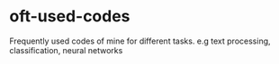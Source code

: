 # oft-used-codes
Frequently used codes of mine for different tasks. e.g text processing, classification, neural networks
